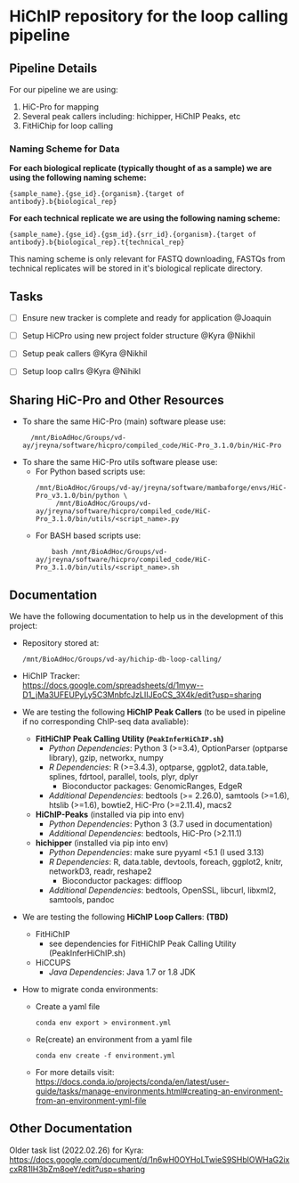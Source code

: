 # HiChIP repository for the loop calling pipeline

## Pipeline Details 
For our pipeline we are using:
1) HiC-Pro for mapping
2) Several peak callers including: hichipper, HiChIP Peaks, etc
3) FitHiChip for loop calling


### Naming Scheme for Data
**For each biological replicate (typically thought of as a sample) we are using the following naming scheme:**
```
{sample_name}.{gse_id}.{organism}.{target of antibody}.b{biological_rep}
```

**For each technical replicate we are using the following naming scheme:**
```
{sample_name}.{gse_id}.{gsm_id}.{srr_id}.{organism}.{target of antibody}.b{biological_rep}.t{technical_rep}
```
This naming scheme is only relevant for FASTQ downloading, FASTQs from technical replicates will be stored in it's biological replicate directory. 

## Tasks 
- [ ] Ensure new tracker is complete and ready for application @Joaquin
- [ ] Setup HiCPro using new project folder structure @Kyra @Nikhil
- [ ] Setup peak callers @Kyra @Nikhil
- [ ] Setup loop callrs @Kyra @Nihikl


## Sharing HiC-Pro and Other Resources
- To share the same HiC-Pro (main) software please use:
    ```
      /mnt/BioAdHoc/Groups/vd-ay/jreyna/software/hicpro/compiled_code/HiC-Pro_3.1.0/bin/HiC-Pro
    ```
- To share the same HiC-Pro utils software please use:
  - For Python based scripts use:<br>
    ```
    /mnt/BioAdHoc/Groups/vd-ay/jreyna/software/mambaforge/envs/HiC-Pro_v3.1.0/bin/python \
         /mnt/BioAdHoc/Groups/vd-ay/jreyna/software/hicpro/compiled_code/HiC-Pro_3.1.0/bin/utils/<script_name>.py
    ```
  - For BASH based scripts use:<br>
    ```
        bash /mnt/BioAdHoc/Groups/vd-ay/jreyna/software/hicpro/compiled_code/HiC-Pro_3.1.0/bin/utils/<script_name>.sh
    ```

## Documentation
We have the following documentation to help us in the development of this project:
- Repository stored at:<br>
    ```
    /mnt/BioAdHoc/Groups/vd-ay/hichip-db-loop-calling/
    ```
- HiChIP Tracker:<br>
  https://docs.google.com/spreadsheets/d/1myw--D1_jMa3UFEUPyLy5C3MnbfcJzLIIJEoCS_3X4k/edit?usp=sharing 

- We are testing the following **HiChIP Peak Callers** (to be used in pipeline if no corresponding ChIP-seq data avaliable):<br>
    - **FitHiChIP Peak Calling Utility (`PeakInferHiChIP.sh`)**
        - *Python Dependencies*: Python 3 (>=3.4), OptionParser (optparse library), gzip, networkx, numpy
        - *R Dependencies*: R (>=3.4.3), optparse, ggplot2, data.table, splines, fdrtool, parallel, tools, plyr, dplyr
            - Bioconductor packages: GenomicRanges, EdgeR
        - *Additional Dependencies*: bedtools (>= 2.26.0), samtools (>=1.6), htslib (>=1.6), bowtie2, HiC-Pro (>=2.11.4), macs2
    - **HiChIP-Peaks** (installed via pip into env)
        - *Python Dependencies*: Python 3 (3.7 used in documentation)
        - *Additional Dependencies*: bedtools, HiC-Pro (>2.11.1)
    - **hichipper** (installed via pip into env)
        - *Python Dependencies*: make sure pyyaml <5.1 (I used 3.13)
        - *R Dependencies*: R, data.table, devtools, foreach, ggplot2, knitr, networkD3, readr, reshape2
            - Bioconductor packages: diffloop
        - *Additional Dependencies*: bedtools, OpenSSL, libcurl, libxml2, samtools, pandoc

- We are testing the following **HiChIP Loop Callers**: **(TBD)**
    - FitHiChIP
        - see dependencies for  FitHiChIP Peak Calling Utility (PeakInferHiChIP.sh)
    - HiCCUPS
        - *Java Dependencies*: Java 1.7 or 1.8 JDK

- How to migrate conda environments:
    - Create a yaml file
      ```
      conda env export > environment.yml
      ```
    - Re(create) an environment from a yaml file
      ```
      conda env create -f environment.yml
      ```
    - For more details visit: https://docs.conda.io/projects/conda/en/latest/user-guide/tasks/manage-environments.html#creating-an-environment-from-an-environment-yml-file


## Other Documentation
Older task list (2022.02.26) for Kyra: https://docs.google.com/document/d/1n6wH0OYHoLTwieS9SHblOWHaG2ixcxR81lH3bZm8oeY/edit?usp=sharing
